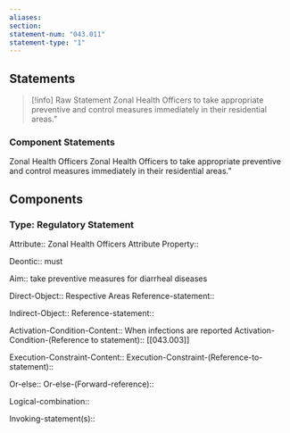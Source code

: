```yaml
---
aliases: 
section: 
statement-num: "043.011"
statement-type: "1"
---
```

## Statements 
> [!info] Raw Statement
> Zonal Health Officers to take appropriate preventive and control measures immediately in their residential areas.”  
> 

### Component Statements
Zonal Health Officers 
Zonal Health Officers to take appropriate preventive and control measures immediately in their residential areas.”  
## Components
### Type: Regulatory Statement
Attribute:: Zonal Health Officers
	Attribute Property::

Deontic:: must

Aim:: take preventive measures for diarrheal diseases

Direct-Object:: Respective Areas
	Reference-statement::

Indirect-Object::
	Reference-statement::

Activation-Condition-Content:: When infections are reported
	Activation-Condition-(Reference to statement):: [[043.003]]

Execution-Constraint-Content::
	Execution-Constraint-(Reference-to-statement)::

Or-else::
	Or-else-(Forward-reference)::

Logical-combination::

Invoking-statement(s)::